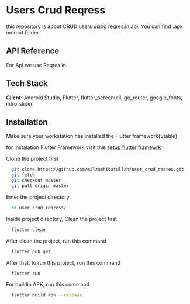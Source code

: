 


# Users Crud Reqress
this repository is about CRUD users using reqres.in api. 
You can find .apk on root folder

## API Reference

For Api we use Reqres.in




## Tech Stack

**Client:** Android Studio, Flutter, flutter_screenutil, go_router, google_fonts, intro_slider



## Installation
Make sure your workstation has installed the Flutter framework(Stable)

for Instalation Flutter Framework visit this [setup flutter framewrk](https://docs.flutter.dev/get-started/install)

Clone the project first

```bash
  git clone https://github.com/milzamhibatullah/user_crud_reqres.git
  git fetch
  git checkout master
  git pull origin master
```
Enter the project directory
```bash
  cd user_crud_reqress/
```
Inside project directory, Clean the project first
```bash
  flutter clean
```
After clean the project, run this command
```bash
  flutter pub get
```

After that, to run this project, run this command
```bash
  flutter run
```

For buildin APK, run this command
```bash
  flutter build apk --release

